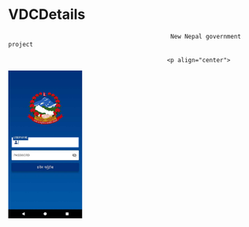 # VDCDetails

                                                  New Nepal government project
                                                  
                                                 <p align="center">
  <img src="Screenshot_1570172505.jpg" width="150" title="hover text">
</p>
